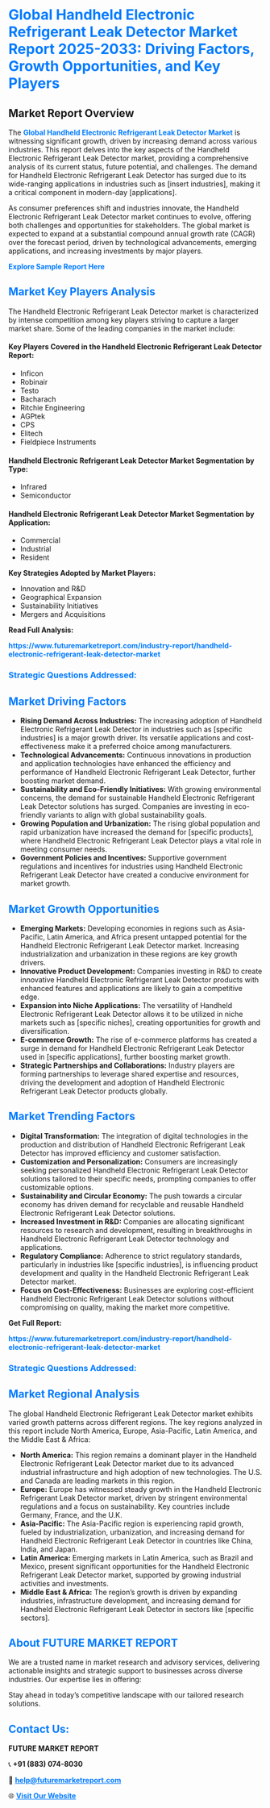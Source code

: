 <h1 style="color: #007BFF;">Global Handheld Electronic Refrigerant Leak Detector Market Report 2025-2033: Driving Factors, Growth Opportunities, and Key Players</h1>

<section id="overview">
<h2>Market Report Overview</h2>
<p>The <a href="https://www.futuremarketreport.com/industry-report/handheld-electronic-refrigerant-leak-detector-market" style="color: #007BFF; text-decoration: none;"><strong>Global Handheld Electronic Refrigerant Leak Detector Market</strong></a> is witnessing significant growth, driven by increasing demand across various industries. This report delves into the key aspects of the Handheld Electronic Refrigerant Leak Detector market, providing a comprehensive analysis of its current status, future potential, and challenges. The demand for Handheld Electronic Refrigerant Leak Detector has surged due to its wide-ranging applications in industries such as [insert industries], making it a critical component in modern-day [applications].</p>
<p>As consumer preferences shift and industries innovate, the Handheld Electronic Refrigerant Leak Detector market continues to evolve, offering both challenges and opportunities for stakeholders. The global market is expected to expand at a substantial compound annual growth rate (CAGR) over the forecast period, driven by technological advancements, emerging applications, and increasing investments by major players.</p>
</section>

<section id="overview">
<p><a href="https://www.futuremarketreport.com/request-sample/reportId=42208" style="color: #007BFF; text-decoration: none;"><strong>Explore Sample Report Here</strong></a></p>
</section>

<section id="key-players">
<h2 style="color: #007BFF;">Market Key Players Analysis</h2>
<p>The Handheld Electronic Refrigerant Leak Detector market is characterized by intense competition among key players striving to capture a larger market share. Some of the leading companies in the market include:</p>
<h4>Key Players Covered in the Handheld Electronic Refrigerant Leak Detector Report:</h4>
<ul><li>Inficon</li><li>Robinair</li><li>Testo</li><li>Bacharach</li><li>Ritchie Engineering</li><li>AGPtek</li><li>CPS</li><li>Elitech</li><li>Fieldpiece Instruments</li></ul>
<h4>Handheld Electronic Refrigerant Leak Detector Market Segmentation by Type:</h4>
<ul><li>Infrared</li><li>Semiconductor</li></ul>

<h4>Handheld Electronic Refrigerant Leak Detector Market Segmentation by Application:</h4>
<ul><li>Commercial</li><li>Industrial</li><li>Resident</li></ul>
<p><strong>Key Strategies Adopted by Market Players:</strong></p>
<ul>
<li>Innovation and R&D</li>
<li>Geographical Expansion</li>
<li>Sustainability Initiatives</li>
<li>Mergers and Acquisitions</li>
</ul>
</section>

<section>
<p><strong>Read Full Analysis: </strong></p><a href="https://www.futuremarketreport.com/industry-report/handheld-electronic-refrigerant-leak-detector-market" style="color: #007BFF; text-decoration: none;"><strong>https://www.futuremarketreport.com/industry-report/handheld-electronic-refrigerant-leak-detector-market</strong></a>
<h3 style="color: #007BFF;">Strategic Questions Addressed:</h3>
</section>

<section id="driving-factors">
<h2 style="color: #007BFF;">Market Driving Factors</h2>
<ul>
<li><strong>Rising Demand Across Industries:</strong> The increasing adoption of Handheld Electronic Refrigerant Leak Detector in industries such as [specific industries] is a major growth driver. Its versatile applications and cost-effectiveness make it a preferred choice among manufacturers.</li>
<li><strong>Technological Advancements:</strong> Continuous innovations in production and application technologies have enhanced the efficiency and performance of Handheld Electronic Refrigerant Leak Detector, further boosting market demand.</li>
<li><strong>Sustainability and Eco-Friendly Initiatives:</strong> With growing environmental concerns, the demand for sustainable Handheld Electronic Refrigerant Leak Detector solutions has surged. Companies are investing in eco-friendly variants to align with global sustainability goals.</li>
<li><strong>Growing Population and Urbanization:</strong> The rising global population and rapid urbanization have increased the demand for [specific products], where Handheld Electronic Refrigerant Leak Detector plays a vital role in meeting consumer needs.</li>
<li><strong>Government Policies and Incentives:</strong> Supportive government regulations and incentives for industries using Handheld Electronic Refrigerant Leak Detector have created a conducive environment for market growth.</li>
</ul>
</section>

<section id="growth-opportunities">
<h2 style="color: #007BFF;">Market Growth Opportunities</h2>
<ul>
<li><strong>Emerging Markets:</strong> Developing economies in regions such as Asia-Pacific, Latin America, and Africa present untapped potential for the Handheld Electronic Refrigerant Leak Detector market. Increasing industrialization and urbanization in these regions are key growth drivers.</li>
<li><strong>Innovative Product Development:</strong> Companies investing in R&D to create innovative Handheld Electronic Refrigerant Leak Detector products with enhanced features and applications are likely to gain a competitive edge.</li>
<li><strong>Expansion into Niche Applications:</strong> The versatility of Handheld Electronic Refrigerant Leak Detector allows it to be utilized in niche markets such as [specific niches], creating opportunities for growth and diversification.</li>
<li><strong>E-commerce Growth:</strong> The rise of e-commerce platforms has created a surge in demand for Handheld Electronic Refrigerant Leak Detector used in [specific applications], further boosting market growth.</li>
<li><strong>Strategic Partnerships and Collaborations:</strong> Industry players are forming partnerships to leverage shared expertise and resources, driving the development and adoption of Handheld Electronic Refrigerant Leak Detector products globally.</li>
</ul>
</section>

<section id="trending-factors">
<h2 style="color: #007BFF;">Market Trending Factors</h2>
<ul>
<li><strong>Digital Transformation:</strong> The integration of digital technologies in the production and distribution of Handheld Electronic Refrigerant Leak Detector has improved efficiency and customer satisfaction.</li>
<li><strong>Customization and Personalization:</strong> Consumers are increasingly seeking personalized Handheld Electronic Refrigerant Leak Detector solutions tailored to their specific needs, prompting companies to offer customizable options.</li>
<li><strong>Sustainability and Circular Economy:</strong> The push towards a circular economy has driven demand for recyclable and reusable Handheld Electronic Refrigerant Leak Detector solutions.</li>
<li><strong>Increased Investment in R&D:</strong> Companies are allocating significant resources to research and development, resulting in breakthroughs in Handheld Electronic Refrigerant Leak Detector technology and applications.</li>
<li><strong>Regulatory Compliance:</strong> Adherence to strict regulatory standards, particularly in industries like [specific industries], is influencing product development and quality in the Handheld Electronic Refrigerant Leak Detector market.</li>
<li><strong>Focus on Cost-Effectiveness:</strong> Businesses are exploring cost-efficient Handheld Electronic Refrigerant Leak Detector solutions without compromising on quality, making the market more competitive.</li>
</ul>
</section>

<section>
<p><strong>Get Full Report: </strong></p><a href="https://www.futuremarketreport.com/industry-report/handheld-electronic-refrigerant-leak-detector-market" style="color: #007BFF; text-decoration: none;"><strong>https://www.futuremarketreport.com/industry-report/handheld-electronic-refrigerant-leak-detector-market</strong></a>
<h3 style="color: #007BFF;">Strategic Questions Addressed:</h3>
</section>


<section id="regional-analysis">
<h2 style="color: #007BFF;">Market Regional Analysis</h2>
<p>The global Handheld Electronic Refrigerant Leak Detector market exhibits varied growth patterns across different regions. The key regions analyzed in this report include North America, Europe, Asia-Pacific, Latin America, and the Middle East & Africa:</p>
<ul>
<li><strong>North America:</strong> This region remains a dominant player in the Handheld Electronic Refrigerant Leak Detector market due to its advanced industrial infrastructure and high adoption of new technologies. The U.S. and Canada are leading markets in this region.</li>
<li><strong>Europe:</strong> Europe has witnessed steady growth in the Handheld Electronic Refrigerant Leak Detector market, driven by stringent environmental regulations and a focus on sustainability. Key countries include Germany, France, and the U.K.</li>
<li><strong>Asia-Pacific:</strong> The Asia-Pacific region is experiencing rapid growth, fueled by industrialization, urbanization, and increasing demand for Handheld Electronic Refrigerant Leak Detector in countries like China, India, and Japan.</li>
<li><strong>Latin America:</strong> Emerging markets in Latin America, such as Brazil and Mexico, present significant opportunities for the Handheld Electronic Refrigerant Leak Detector market, supported by growing industrial activities and investments.</li>
<li><strong>Middle East & Africa:</strong> The region’s growth is driven by expanding industries, infrastructure development, and increasing demand for Handheld Electronic Refrigerant Leak Detector in sectors like [specific sectors].</li>
</ul>
</section>

<footer>
<h2 style="color: #007BFF;">About FUTURE MARKET REPORT</h2>
<p>We are a trusted name in market research and advisory services, delivering actionable insights and strategic support to businesses across diverse industries. Our expertise lies in offering:</p>

<p>Stay ahead in today’s competitive landscape with our tailored research solutions.</p>

<h2 style="color: #007BFF;">Contact Us:</h2>
<p><strong>FUTURE MARKET REPORT</strong></p>
<p>📞 <strong>+91 (883) 074-8030</strong></p>
<p>📧 <strong><a href="mailto:help@futuremarketreport.com" style="color: #007BFF;">help@futuremarketreport.com</a></strong></p>
<p>🌐 <strong><a href="https://www.futuremarketreport.com/" style="color: #007BFF;">Visit Our Website</a></strong></p>
</footer>